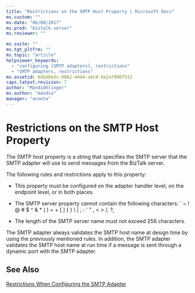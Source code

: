 ```yaml
---
title: "Restrictions on the SMTP Host Property | Microsoft Docs"
ms.custom: ""
ms.date: "06/08/2017"
ms.prod: "biztalk-server"
ms.reviewer: ""

ms.suite: ""
ms.tgt_pltfrm: ""
ms.topic: "article"
helpviewer_keywords: 
  - "configuring [SMTP adapters], restrictions"
  - "SMTP adapters, restrictions"
ms.assetid: 6dbdb6dc-0062-4444-a4c8-6e2a7900f533
caps.latest.revision: 7
author: "MandiOhlinger"
ms.author: "mandia"
manager: "anneta"
---
```

# Restrictions on the SMTP Host Property
The SMTP host property is a string that specifies the SMTP server that the SMTP adapter will use to send messages from the BizTalk server.  
  
 The following rules and restrictions apply to this property:  
  
-   This property must be configured on the adapter handler level, on the endpoint level, or in both places.  
  
-   The SMTP server property cannot contain the following characters: ` ~ ! @ # $ ^ & * ( ) = + [ ] { } \ &#124; ; : ' " , \< > /, ?;  
  
-   The length of the SMTP server name must not exceed 256 characters.  
  
 The SMTP adapter always validates the SMTP host name at design time by using the previously mentioned rules. In addition, the SMTP adapter validates the SMTP host name at run time if a message is sent through a dynamic port with the SMTP adapter.  
  
## See Also  
 [Restrictions When Configuring the SMTP Adapter](../core/restrictions-when-configuring-the-smtp-adapter.md)
